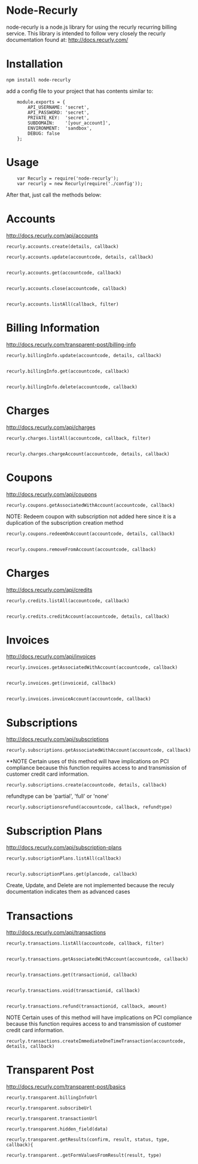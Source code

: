 Node-Recurly
===============

node-recurly is a node.js library for using the recurly recurring billing service. This library is intended to follow very closely the recurly documentation found at:
http://docs.recurly.com/

Installation
===============

	npm install node-recurly

add a config file to your project that has contents similar to:

		module.exports = {
			API_USERNAME: 'secret',
			API_PASSWORD: 'secret',
			PRIVATE_KEY:  'secret',
			SUBDOMAIN:    '[your_account]',
			ENVIRONMENT:  'sandbox',
			DEBUG: false
		};


Usage
===============

		var Recurly = require('node-recurly');
		var recurly = new Recurly(require('./config'));

After that, just call the methods below:


Accounts
===============
http://docs.recurly.com/api/accounts

	recurly.accounts.create(details, callback)

	recurly.accounts.update(accountcode, details, callback) 


	recurly.accounts.get(accountcode, callback) 


	recurly.accounts.close(accountcode, callback) 


	recurly.accounts.listAll(callback, filter)

Billing Information
===============
http://docs.recurly.com/transparent-post/billing-info

	recurly.billingInfo.update(accountcode, details, callback) 


	recurly.billingInfo.get(accountcode, callback) 


	recurly.billingInfo.delete(accountcode, callback) 


Charges
===============
http://docs.recurly.com/api/charges

	recurly.charges.listAll(accountcode, callback, filter) 


	recurly.charges.chargeAccount(accountcode, details, callback) 


Coupons
===============
http://docs.recurly.com/api/coupons

	recurly.coupons.getAssociatedWithAccount(accountcode, callback) 



NOTE: Redeem coupon with subscription not added here since it is a duplication of the subscription creation method

	recurly.coupons.redeemOnAccount(accountcode, details, callback) 


	recurly.coupons.removeFromAccount(accountcode, callback) 

  
Charges
===============
http://docs.recurly.com/api/credits

	recurly.credits.listAll(accountcode, callback) 


	recurly.credits.creditAccount(accountcode, details, callback) 


Invoices
===============
http://docs.recurly.com/api/invoices

	recurly.invoices.getAssociatedWithAccount(accountcode, callback) 


	recurly.invoices.get(invoiceid, callback) 


	recurly.invoices.invoiceAccount(accountcode, callback) 



Subscriptions
===============
http://docs.recurly.com/api/subscriptions

	recurly.subscriptions.getAssociatedWithAccount(accountcode, callback) 



**NOTE Certain uses of this method will have implications on PCI compliance because this
function requires access to and transmission of customer credit card information.

	recurly.subscriptions.create(accountcode, details, callback) 



refundtype can be 'partial', 'full' or 'none'

	recurly.subscriptionsrefund(accountcode, callback, refundtype) 



Subscription Plans
===============
http://docs.recurly.com/api/subscription-plans

	recurly.subscriptionPlans.listAll(callback) 


	recurly.subscriptionPlans.get(plancode, callback) 



Create, Update, and Delete are not implemented because the reculy documentation indicates them as advanced cases


Transactions
===============
http://docs.recurly.com/api/transactions

	recurly.transactions.listAll(accountcode, callback, filter) 


	recurly.transactions.getAssociatedWithAccount(accountcode, callback) 


	recurly.transactions.get(transactionid, callback) 


	recurly.transactions.void(transactionid, callback) 


	recurly.transactions.refund(transactionid, callback, amount) 

NOTE Certain uses of this method will have implications on PCI compliance because this
function requires access to and transmission of customer credit card information.

	recurly.transactions.createImmediateOneTimeTransaction(accountcode, details, callback)

Transparent Post
==================
http://docs.recurly.com/transparent-post/basics

	recurly.transparent.billingInfoUrl

	recurly.transparent.subscribeUrl

	recurly.transparent.transactionUrl

	recurly.transparent.hidden_field(data)

	recurly.transparent.getResults(confirm, result, status, type, callback){

	recurly.transparent..getFormValuesFromResult(result, type)